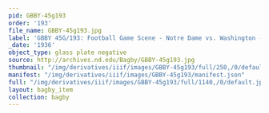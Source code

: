 ```yaml
---
pid: GBBY-45g193
order: '193'
file_name: GBBY-45g193.jpg
label: 'GBBY 45G/193: Football Game Scene - Notre Dame vs. Washington - 1936'
_date: '1936'
object_type: glass plate negative
source: http://archives.nd.edu/Bagby/GBBY-45g193.jpg
thumbnail: "/img/derivatives/iiif/images/GBBY-45g193/full/250,/0/default.jpg"
manifest: "/img/derivatives/iiif/images/GBBY-45g193/manifest.json"
full: "/img/derivatives/iiif/images/GBBY-45g193/full/1140,/0/default.jpg"
layout: bagby_item
collection: bagby
---
```

